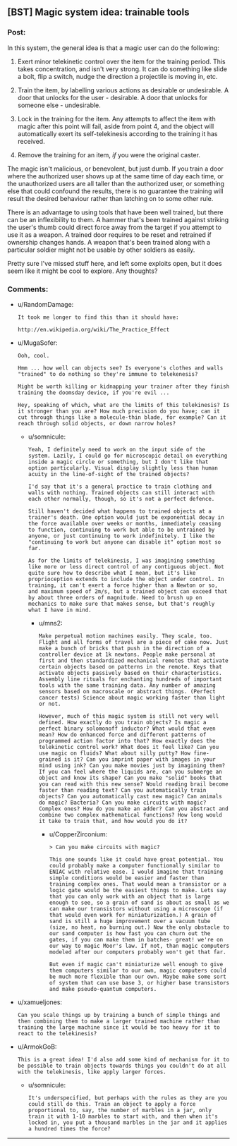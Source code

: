 ## [BST] Magic system idea: trainable tools

### Post:

In this system, the general idea is that a magic user can do the following:

1. Exert minor telekinetic control over the item for the training period. This takes concentration, and isn't very strong. It can do something like slide a bolt, flip a switch, nudge the direction a projectile is moving in, etc.

2. Train the item, by labelling various actions as desirable or undesirable. A door that unlocks for the user - desirable. A door that unlocks for someone else - undesirable.

3. Lock in the training for the item. Any attempts to affect the item with magic after this point will fail, aside from point 4, and the object will automatically exert its self-telekinesis according to the training it has received. 

4. Remove the training for an item, *if* you were the original caster. 

The magic isn't malicious, or benevolent, but just dumb. If you train a door where the authorized user shows up at the same time of day each time, or the unauthorized users are all taller than the authorized user, or something else that could confound the results, there is no guarantee the training will result the desired behaviour rather than latching on to some other rule.

There is an advantage to using tools that have been well trained, but there can be an inflexibility to them. A hammer that's been trained against striking the user's thumb could direct force away from the target if you attempt to use it as a weapon. A trained door requires to be reset and retrained if ownership changes hands. A weapon that's been trained along with a particular soldier might not be usable by other soldiers as easily. 

Pretty sure I've missed stuff here, and left some exploits open, but it does seem like it might be cool to explore. Any thoughts? 

### Comments:

- u/RandomDamage:
  ```
  It took me longer to find this than it should have:

  http://en.wikipedia.org/wiki/The_Practice_Effect
  ```

- u/MugaSofer:
  ```
  Ooh, cool.

  Hmm ... how well can objects see? Is everyone's clothes and walls "trained" to do nothing so they're immune to telekenesis?

  Might be worth killing or kidnapping your trainer after they finish training the doomsday device, if you're evil ...

  Hey, speaking of which, what are the limits of this telekinesis? Is it stronger than you are? How much precision do you have; can it cut through things like a molecule-thin blade, for example? Can it reach through solid objects, or down narrow holes?
  ```

  - u/somnicule:
    ```
    Yeah, I definitely need to work on the input side of the system. Lazily, I could go for microscopic detail on everything inside a magic circle or something, but I don't like that option particularly. Visual display slightly less than human acuity in the line-of-sight of the trained objects?

    I'd say that it's a general practice to train clothing and walls with nothing. Trained objects can still interact with each other normally, though, so it's not a perfect defence. 

    Still haven't decided what happens to trained objects at a trainer's death. One option would just be exponential decay in the force available over weeks or months, immediately ceasing to function, continuing to work but able to be untrained by anyone, or just continuing to work indefinitely. I like the "continuing to work but anyone can disable it" option most so far.

    As for the limits of telekinesis, I was imagining something like more or less direct control of any contiguous object. Not quite sure how to describe what I mean, but it's like proprioception extends to include the object under control. In training, it can't exert a force higher than a Newton or so, and maximum speed of 2m/s, but a trained object can exceed that by about three orders of magnitude. Need to brush up on mechanics to make sure that makes sense, but that's roughly what I have in mind.
    ```

    - u/mns2:
      ```
      Make perpetual motion machines easily. They scale, too. Flight and all forms of travel are a piece of cake now. Just make a bunch of bricks that push in the direction of a controller device at 1k newtons. People make personal at first and then standardized mechanical remotes that activate certain objects based on patterns in the remote. Keys that activate objects passively based on their characteristics. Assembly line rituals for enchanting hundreds of important tools with the same training data. Any number of amazing sensors based on macroscale or abstract things. (Perfect cancer tests) Science about magic working faster than light or not.

      However, much of this magic system is still not very well defined. How exactly do you train objects? Is magic a perfect binary solomonoff inductor? What would that even mean? How do enhanced force and different patterns of programmed action factor into that? How exactly does the telekinetic control work? What does it feel like? Can you use magic on fluids? What about silly putty? How fine-grained is it? Can you imprint paper with images in your mind using ink? Can you make movies just by imagining them? If you can feel where the liquids are, can you submerge an object and know its shape? Can you make "solid" books that you can read with this new sense? Would reading brail become faster than reading text? Can you automatically train objects? Can you automatically cast new magic? Can animals do magic? Bacteria? Can you make circuits with magic? Complex ones? How do you make an adder? Can you abstract and combine two complex mathematical functions? How long would it take to train that, and how would you do it?
      ```

      - u/CopperZirconium:
        ```
        > Can you make circuits with magic?

        This one sounds like it could have great potential. You could probably make a computer functionally similar to ENIAC with relative ease. I would imagine that training simple conditions would be easier and faster than training complex ones. That would mean a transistor or a logic gate would be the easiest things to make. Lets say that you can only work with an object that is large enough to see, so a grain of sand is about as small as we can make our transistors without using a microscope (if that would even work for miniaturization.) A grain of sand is still a huge improvement over a vacuum tube (size, no heat, no burning out.) Now the only obstacle to our sand computer is how fast you can churn out the gates, if you can make them in batches- great! we're on our way to magic Moor's law. If not, than magic computers modeled after our computers probably won't get that far.

        But even if magic can't miniaturize well enough to give them computers similar to our own, magic computers could be much more flexible than our own. Maybe make some sort of system that can use base 3, or higher base transistors and make pseudo-quantum computers.
        ```

- u/xamueljones:
  ```
  Can you scale things up by training a bunch of simple things and then combining them to make a larger trained machine rather than training the large machine since it would be too heavy for it to react to the telekinesis?
  ```

- u/ArmokGoB:
  ```
  This is a great idea! I'd also add some kind of mechanism for it to be possible to train objects towards things you couldn't do at all with the telekinesis, like apply larger forces.
  ```

  - u/somnicule:
    ```
    It's underspecified, but perhaps with the rules as they are you could still do this. Train an object to apply a force proportional to, say, the number of marbles in a jar, only train it with 1-10 marbles to start with, and then when it's locked in, you put a thousand marbles in the jar and it applies a hundred times the force?
    ```

---

